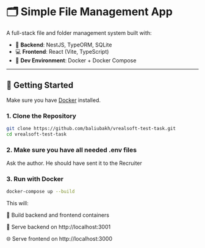# 🗂️ Simple File Management App

A full-stack file and folder management system built with:

- 🧠 **Backend**: NestJS, TypeORM, SQLite
- 💻 **Frontend**: React (Vite, TypeScript)
- 🐳 **Dev Environment**: Docker + Docker Compose

---

## 🚀 Getting Started

Make sure you have [Docker](https://www.docker.com/products/docker-desktop) installed.

### 1. Clone the Repository

```bash
git clone https://github.com/baliubakh/vrealsoft-test-task.git
cd vrealsoft-test-task
```

### 2. Make sure you have all needed **.env** files

Ask the author. He should have sent it to the Recruiter

### 3. Run with Docker

```bash
docker-compose up --build
```

This will:

🔨 Build backend and frontend containers

🧠 Serve backend on http://localhost:3001

🌐 Serve frontend on http://localhost:3000
